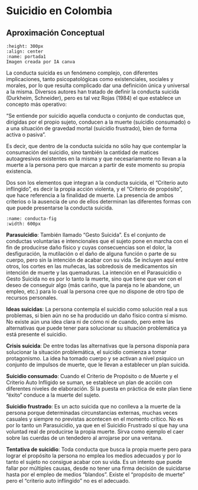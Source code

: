 # Suicidio en Colombia

## Aproximación Conceptual


```{figure} images/Salud.png
:height: 300px
:align: center
:name: portada1
Imagen creada por IA canva
```

La conducta suicida es un fenómeno complejo, con diferentes implicaciones, tanto psicopatológicas como existenciales, sociales y morales, por lo que resulta complicado dar una definición única y universal a la misma. Diversos autores han tratado de definir la conducta suicida (Durkheim, Schneider), pero es tal vez Rojas (1984) el que establece un concepto más operativo:

“Se entiende por suicidio aquella conducta o conjunto de conductas que, dirigidas por el propio sujeto, conducen a la muerte (suicidio consumado) o a una situación de gravedad mortal (suicidio frustrado), bien de forma activa o pasiva”. 

Es decir, que dentro de la conducta suicida no sólo hay que contemplar la consumación del suicidio, sino también la cantidad de matices autoagresivos existentes en la misma y que necesariamente no llevan a la muerte a la persona pero que marcan a partir de este momento su propia existencia. 

Dos son los elementos que integran a la conducta suicida, el “Criterio auto inflingido”, es decir la propia acción violenta, y el “Criterio de propósito”, que hace referencia a la finalidad de muerte. La presencia de ambos criterios o la ausencia de uno de ellos determinan las diferentes formas con que puede presentarse la conducta suicida. 


```{figure} ./images/Conducta_AutoInflingido.jpeg
:name: conducta-fig
:width: 600px
```

**Parasuicidio**:
También llamado “Gesto Suicida”. Es el conjunto de conductas voluntarias e intencionales que el sujeto pone en marcha con el fin de producirse daño físico y cuyas consecuencias son el dolor, la desfiguración, la mutilación o el daño de alguna función o parte de su cuerpo, pero sin la intención de acabar con su vida. 
Se incluyen aquí entre otros, los cortes en las muñecas, las sobredosis de medicamentos sin intención de muerte y las quemaduras. La intención en el Parasuicidio o Gesto Suicida no es por lo tanto la muerte, sino que tiene que ver con el deseo de conseguir algo (más cariño, que la pareja no le abandone, un empleo, etc.) para lo cual la persona cree que no dispone de otro tipo de recursos personales. 

**Ideas suicidas**:
La persona contempla el suicidio como solución real a sus problemas, si bien aún no se ha producido un daño físico contra sí mismo. No existe aún una idea clara ni de cómo ni de cuando, pero entre las alternativas que puede tener para solucionar su situación problemática ya está presente el suicidio. 

**Crisis suicida**: De entre todas las alternativas que la persona disponía para solucionar la situación problemática, el suicidio comienza a tomar protagonismo. La idea ha tomado cuerpo y se activan a nivel psiquico un conjunto de impulsos de muerte, que le llevan a establecer un plan suicida.  

**Suicidio consumado**: 
Cuando el Criterio de Propósito o de Muerte y el Criterio Auto Infligido se suman, se establece un plan de acción con diferentes niveles de elaboración. Si la puesta en práctica de este plan tiene “éxito” conduce a la muerte del sujeto. 

**Suicidio frustrado**: Es un acto suicida que no conlleva a la muerte de la persona porque determinadas circunstancias externas, muchas veces casuales y siempre no previstas acontecen en el momento crítico. No es por lo tanto un Parasuicidio, ya que en el Suicidio Frustrado sí que hay una voluntad real  de producirse la propia muerte. Sirva como ejemplo el caer sobre las cuerdas de un tendedero al arrojarse por una ventana. 

**Tentativa de suicidio**: Toda conducta que busca la propia muerte pero para lograr el propósito la persona no emplea los medios adecuados y por lo tanto el sujeto no consigue acabar con su vida. Es un intento que puede fallar por múltiples causas, desde no tener una firma decisión de suicidarse hasta por el empleo de medios “blandos”. Existe el “propósito de muerte” pero el “criterio auto inflingido” no es el adecuado. 



```{tableofcontents}
```
